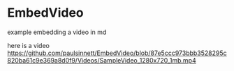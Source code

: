 # EmbedVideo
example embedding a video in md

here is a video
https://github.com/paulsinnett/EmbedVideo/blob/87e5ccc973bbb3528295c820ba61c9e369a8d0f9/Videos/SampleVideo_1280x720_1mb.mp4
